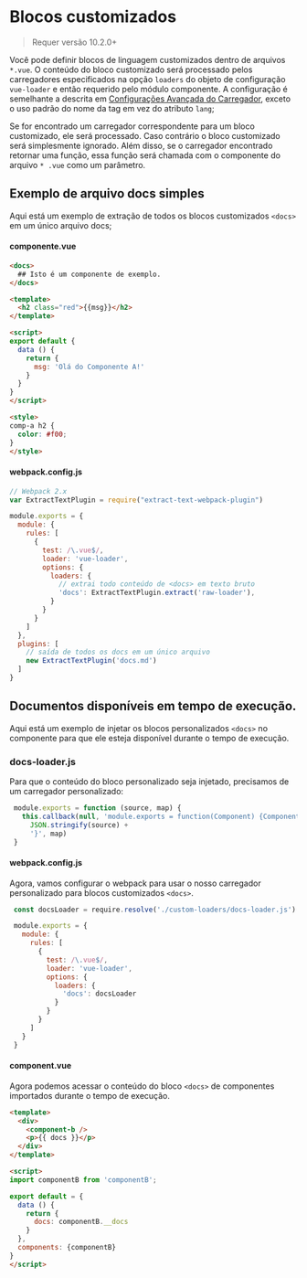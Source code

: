 # Blocos customizados

> Requer versão 10.2.0+

Você pode definir blocos de linguagem customizados dentro de arquivos `*.vue`. O conteúdo do bloco customizado será processado pelos carregadores especificados na opção `loaders` do objeto de configuração `vue-loader` e então requerido pelo módulo componente. A configuração é semelhante a descrita em [Configurações Avançada do Carregador](../configurations/advanced.md), exceto o uso padrão do nome da tag em vez do atributo `lang`;

Se for encontrado um carregador correspondente para um bloco customizado, ele será processado. Caso contrário o bloco customizado será simplesmente ignorado. Além disso, se o carregador encontrado retornar uma função, essa função será chamada com o componente do arquivo `* .vue` como um parâmetro.

## Exemplo de arquivo docs simples

Aqui está um exemplo de extração de todos os blocos customizados `<docs>` em um único arquivo docs;

#### componente.vue

``` html
<docs>
  ## Isto é um componente de exemplo.
</docs>

<template>
  <h2 class="red">{{msg}}</h2>
</template>

<script>
export default {
  data () {
    return {
      msg: 'Olá do Componente A!'
    }
  }
}
</script>

<style>
comp-a h2 {
  color: #f00;
}
</style>
```

#### webpack.config.js

```js
// Webpack 2.x
var ExtractTextPlugin = require("extract-text-webpack-plugin")

module.exports = {
  module: {
    rules: [
      {
        test: /\.vue$/,
        loader: 'vue-loader',
        options: {
          loaders: {
            // extrai todo conteúdo de <docs> em texto bruto
            'docs': ExtractTextPlugin.extract('raw-loader'),
          }
        }
      }
    ]
  },
  plugins: [
    // saída de todos os docs em um único arquivo
    new ExtractTextPlugin('docs.md')
  ]
}
```

## Documentos disponíveis em tempo de execução.

Aqui está um exemplo de injetar os blocos personalizados `<docs>` no componente para que ele esteja disponível durante o tempo de execução.

### docs-loader.js

Para que o conteúdo do bloco personalizado seja injetado, precisamos de um carregador personalizado:

```js
 module.exports = function (source, map) {
   this.callback(null, 'module.exports = function(Component) {Component.options.__docs = ' +
     JSON.stringify(source) +
     '}', map)
 }
 ```

#### webpack.config.js

Agora, vamos configurar o webpack para usar o nosso carregador personalizado para blocos customizados `<docs>`.

``` js
 const docsLoader = require.resolve('./custom-loaders/docs-loader.js')

 module.exports = {
   module: {
     rules: [
       {
         test: /\.vue$/,
         loader: 'vue-loader',
         options: {
           loaders: {
             'docs': docsLoader
           }
         }
       }
     ]
   }
 }
 ```

 #### component.vue

 Agora podemos acessar o conteúdo do bloco `<docs>` de componentes importados durante o tempo de execução.

 ``` html
 <template>
   <div>
     <component-b />
     <p>{{ docs }}</p>
   </div>
 </template>

 <script>
 import componentB from 'componentB';

 export default = {
   data () {
     return {
       docs: componentB.__docs
     }
   },
   components: {componentB}
 }
 </script>
 ```
